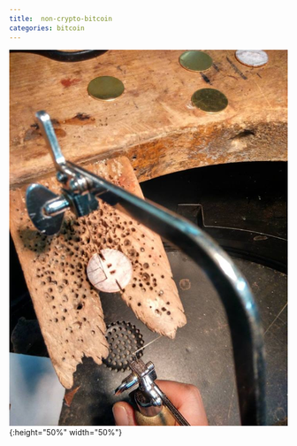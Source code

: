 ```yaml
---
title:  non-crypto-bitcoin 
categories: bitcoin
---
```







![bitcoin](https://github.com/icaruszhu/icaruszhu.github.io/blob/master/assets/bitcoin/bitcoin.jpg){:height="50%" width="50%"}


